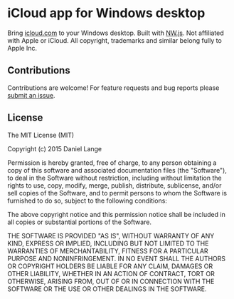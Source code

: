 # iCloud app for Windows desktop

Bring [icloud.com](https://icloud.com) to your Windows desktop. Built with [NW.js](http://nwjs.io/). Not affiliated with Apple or iCloud. All copyright, trademarks and similar belong fully to Apple Inc.

## Contributions

Contributions are welcome! For feature requests and bug reports please [submit an issue](https://github.com/blt950/iCloudApp/issues).

## License

The MIT License (MIT)

Copyright (c) 2015 Daniel Lange

Permission is hereby granted, free of charge, to any person obtaining a copy
of this software and associated documentation files (the "Software"), to deal
in the Software without restriction, including without limitation the rights
to use, copy, modify, merge, publish, distribute, sublicense, and/or sell
copies of the Software, and to permit persons to whom the Software is
furnished to do so, subject to the following conditions:

The above copyright notice and this permission notice shall be included in all
copies or substantial portions of the Software.

THE SOFTWARE IS PROVIDED "AS IS", WITHOUT WARRANTY OF ANY KIND, EXPRESS OR
IMPLIED, INCLUDING BUT NOT LIMITED TO THE WARRANTIES OF MERCHANTABILITY,
FITNESS FOR A PARTICULAR PURPOSE AND NONINFRINGEMENT. IN NO EVENT SHALL THE
AUTHORS OR COPYRIGHT HOLDERS BE LIABLE FOR ANY CLAIM, DAMAGES OR OTHER
LIABILITY, WHETHER IN AN ACTION OF CONTRACT, TORT OR OTHERWISE, ARISING FROM,
OUT OF OR IN CONNECTION WITH THE SOFTWARE OR THE USE OR OTHER DEALINGS IN THE
SOFTWARE.
